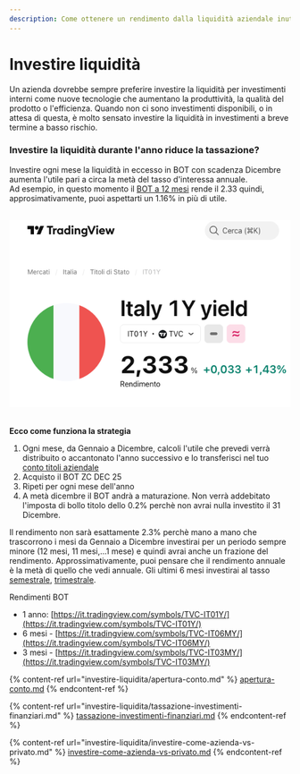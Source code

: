 ```yaml
---
description: Come ottenere un rendimento dalla liquidità aziendale inutilizzata
---
```


# Investire liquidità

Un azienda dovrebbe sempre preferire investire la liquidità per investimenti interni come nuove tecnologie che aumentano la produttività, la qualità del prodotto o l'efficienza. Quando non ci sono investimenti disponibili, o in attesa di questa, è molto sensato investire la liquidità in investimenti a breve termine a basso rischio.&#x20;

### Investire la liquidità durante l'anno riduce la tassazione?

Investire ogni mese la liquidità in eccesso in BOT con scadenza Dicembre aumenta l'utile pari a circa la metà del tasso d'interessa annuale.  \
Ad esempio, in questo momento il [BOT a 12 mesi](https://it.tradingview.com/symbols/TVC-IT01Y/) rende il 2.33 quindi, approsimativamente, puoi aspettarti un 1.16% in più di utile.

\
![](<.gitbook/assets/Screenshot 2025-03-17 at 21.26.23.png>)

\
**Ecco come funziona la strategia**

1. Ogni mese, da Gennaio a Dicembre, calcoli l'utile che prevedi verrà distribuito o accantonato l'anno successivo e lo transferisci nel tuo [conto titoli aziendale](investire-liquidita/apertura-conto.md)
2. Acquisto il BOT ZC DEC 25&#x20;
3. Ripeti per ogni mese dell'anno
4. A metà dicembre il BOT andrà a maturazione. Non verrà addebitato l'imposta di bollo titolo dello 0.2% perchè non avrai nulla investito il 31 Dicembre.&#x20;

Il rendimento non sarà esattamente 2.3% perchè mano a mano che trascorrono i mesi da Gennaio a Dicembre investirai per un periodo sempre minore (12 mesi, 11 mesi,...1 mese) e quindi avrai anche un frazione del rendimento. Approssimativamente, puoi pensare che il rendimento annuale è la metà di quello che vedi annuale. Gli ultimi 6 mesi investirai al tasso [semestrale](https://it.tradingview.com/symbols/TVC-IT06MY/), [trimestrale](https://it.tradingview.com/symbols/TVC-IT03MY/).

Rendimenti BOT

* 1 anno:  [https://it.tradingview.com/symbols/TVC-IT01Y/](https://it.tradingview.com/symbols/TVC-IT01Y/)
* 6 mesi - [https://it.tradingview.com/symbols/TVC-IT06MY/](https://it.tradingview.com/symbols/TVC-IT06MY/)
* 3 mesi - [https://it.tradingview.com/symbols/TVC-IT03MY/](https://it.tradingview.com/symbols/TVC-IT03MY/)

&#x20;



{% content-ref url="investire-liquidita/apertura-conto.md" %}
[apertura-conto.md](investire-liquidita/apertura-conto.md)
{% endcontent-ref %}

{% content-ref url="investire-liquidita/tassazione-investimenti-finanziari.md" %}
[tassazione-investimenti-finanziari.md](investire-liquidita/tassazione-investimenti-finanziari.md)
{% endcontent-ref %}

{% content-ref url="investire-liquidita/investire-come-azienda-vs-privato.md" %}
[investire-come-azienda-vs-privato.md](investire-liquidita/investire-come-azienda-vs-privato.md)
{% endcontent-ref %}







